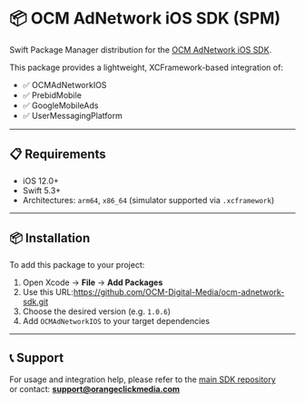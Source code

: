 # 📦 OCM AdNetwork iOS SDK (SPM)

Swift Package Manager distribution for the [OCM AdNetwork iOS SDK](https://github.com/OCM-Digital-Media/ocm-ios-sdk).

This package provides a lightweight, XCFramework-based integration of:

- ✅ OCMAdNetworkIOS
- ✅ PrebidMobile
- ✅ GoogleMobileAds
- ✅ UserMessagingPlatform

---

## 📋 Requirements

- iOS 12.0+
- Swift 5.3+
- Architectures: `arm64`, `x86_64` (simulator supported via `.xcframework`)

---

## 📦 Installation

To add this package to your project:

1. Open Xcode → **File** → **Add Packages**
2. Use this URL:https://github.com/OCM-Digital-Media/ocm-adnetwork-sdk.git
3. Choose the desired version (e.g. `1.0.6`)
4. Add `OCMAdNetworkIOS` to your target dependencies

---

## 📞 Support

For usage and integration help, please refer to the [main SDK repository](https://github.com/OCM-Digital-Media/ocm-ios-sdk)  
or contact: **support@orangeclickmedia.com**
